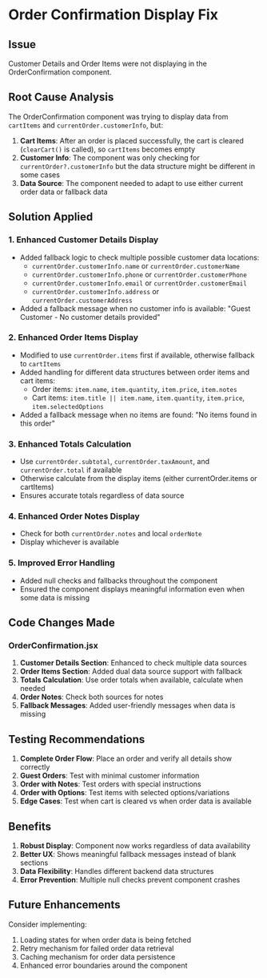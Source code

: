 # Order Confirmation Display Fix

## Issue
Customer Details and Order Items were not displaying in the OrderConfirmation component.

## Root Cause Analysis
The OrderConfirmation component was trying to display data from `cartItems` and `currentOrder.customerInfo`, but:

1. **Cart Items**: After an order is placed successfully, the cart is cleared (`clearCart()` is called), so `cartItems` becomes empty
2. **Customer Info**: The component was only checking for `currentOrder?.customerInfo` but the data structure might be different in some cases
3. **Data Source**: The component needed to adapt to use either current order data or fallback data

## Solution Applied

### 1. Enhanced Customer Details Display
- Added fallback logic to check multiple possible customer data locations:
  - `currentOrder.customerInfo.name` or `currentOrder.customerName`
  - `currentOrder.customerInfo.phone` or `currentOrder.customerPhone` 
  - `currentOrder.customerInfo.email` or `currentOrder.customerEmail`
  - `currentOrder.customerInfo.address` or `currentOrder.customerAddress`
- Added a fallback message when no customer info is available: "Guest Customer - No customer details provided"

### 2. Enhanced Order Items Display
- Modified to use `currentOrder.items` first if available, otherwise fallback to `cartItems`
- Added handling for different data structures between order items and cart items:
  - Order items: `item.name`, `item.quantity`, `item.price`, `item.notes`
  - Cart items: `item.title || item.name`, `item.quantity`, `item.price`, `item.selectedOptions`
- Added a fallback message when no items are found: "No items found in this order"

### 3. Enhanced Totals Calculation
- Use `currentOrder.subtotal`, `currentOrder.taxAmount`, and `currentOrder.total` if available
- Otherwise calculate from the display items (either currentOrder.items or cartItems)
- Ensures accurate totals regardless of data source

### 4. Enhanced Order Notes Display
- Check for both `currentOrder.notes` and local `orderNote`
- Display whichever is available

### 5. Improved Error Handling
- Added null checks and fallbacks throughout the component
- Ensured the component displays meaningful information even when some data is missing

## Code Changes Made

### OrderConfirmation.jsx
1. **Customer Details Section**: Enhanced to check multiple data sources
2. **Order Items Section**: Added dual data source support with fallback
3. **Totals Calculation**: Use order totals when available, calculate when needed
4. **Order Notes**: Check both sources for notes
5. **Fallback Messages**: Added user-friendly messages when data is missing

## Testing Recommendations

1. **Complete Order Flow**: Place an order and verify all details show correctly
2. **Guest Orders**: Test with minimal customer information
3. **Order with Notes**: Test orders with special instructions
4. **Order with Options**: Test items with selected options/variations
5. **Edge Cases**: Test when cart is cleared vs when order data is available

## Benefits

1. **Robust Display**: Component now works regardless of data availability
2. **Better UX**: Shows meaningful fallback messages instead of blank sections
3. **Data Flexibility**: Handles different backend data structures
4. **Error Prevention**: Multiple null checks prevent component crashes

## Future Enhancements

Consider implementing:
1. Loading states for when order data is being fetched
2. Retry mechanism for failed order data retrieval
3. Caching mechanism for order data persistence
4. Enhanced error boundaries around the component
